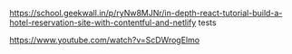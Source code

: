 https://school.geekwall.in/p/ryNw8MJNr/in-depth-react-tutorial-build-a-hotel-reservation-site-with-contentful-and-netlify
tests

https://www.youtube.com/watch?v=ScDWrogElmo
